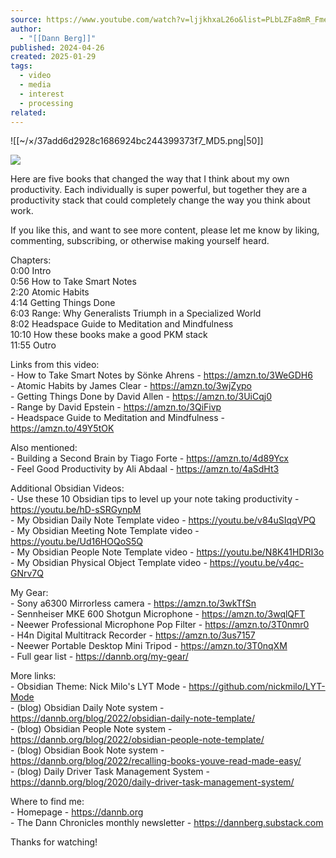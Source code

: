```yaml
---
source: https://www.youtube.com/watch?v=ljjkhxaL26o&list=PLbLZFa8mR_FmeTHxU2DB0MLypoIWfPiZy&ab_channel=DannBerg
author:
  - "[[Dann Berg]]"
published: 2024-04-26
created: 2025-01-29
tags:
  - video
  - media
  - interest
  - processing
related:
---
```

![[~/×/37add6d2928c1686924bc244399373f7_MD5.png|50]]

![](https://www.youtube.com/watch?v=ljjkhxaL26o)  

Here are five books that changed the way that I think about my own productivity. Each individually is super powerful, but together they are a productivity stack that could completely change the way you think about work.  
  
If you like this, and want to see more content, please let me know by liking, commenting, subscribing, or otherwise making yourself heard.  
  
Chapters:  
0:00 Intro  
0:56 How to Take Smart Notes  
2:20 Atomic Habits  
4:14 Getting Things Done  
6:03 Range: Why Generalists Triumph in a Specialized World  
8:02 Headspace Guide to Meditation and Mindfulness  
10:10 How these books make a good PKM stack  
11:55 Outro  
  
Links from this video:  
\- How to Take Smart Notes by Sönke Ahrens - https://amzn.to/3WeGDH6  
\- Atomic Habits by James Clear - https://amzn.to/3wjZypo  
\- Getting Things Done by David Allen - https://amzn.to/3UiCqj0  
\- Range by David Epstein - https://amzn.to/3QiFivp  
\- Headspace Guide to Meditation and Mindfulness - https://amzn.to/49Y5tOK  
  
Also mentioned:  
\- Building a Second Brain by Tiago Forte - https://amzn.to/4d89Ycx  
\- Feel Good Productivity by Ali Abdaal - https://amzn.to/4aSdHt3  
  
Additional Obsidian Videos:  
\- Use these 10 Obsidian tips to level up your note taking productivity - https://youtu.be/hD-sSRGynpM  
\- My Obsidian Daily Note Template video - https://youtu.be/v84uSIqqVPQ  
\- My Obsidian Meeting Note Template video - https://youtu.be/Ud16HOQoS5Q  
\- My Obsidian People Note Template video - https://youtu.be/N8K41HDRI3o  
\- My Obsidian Physical Object Template video - https://youtu.be/v4qc-GNrv7Q  
  
My Gear:  
\- Sony a6300 Mirrorless camera - https://amzn.to/3wkTfSn  
\- Sennheiser MKE 600 Shotgun Microphone - https://amzn.to/3wqlQFT  
\- Neewer Professional Microphone Pop Filter - https://amzn.to/3T0nmr0  
\- H4n Digital Multitrack Recorder - https://amzn.to/3us7157  
\- Neewer Portable Desktop Mini Tripod - https://amzn.to/3T0nqXM  
\- Full gear list - https://dannb.org/my-gear/  
  
More links:  
\- Obsidian Theme: Nick Milo's LYT Mode - https://github.com/nickmilo/LYT-Mode  
\- (blog) Obsidian Daily Note system - https://dannb.org/blog/2022/obsidian-daily-note-template/  
\- (blog) Obsidian People Note system - https://dannb.org/blog/2022/obsidian-people-note-template/  
\- (blog) Obsidian Book Note system - https://dannb.org/blog/2022/recalling-books-youve-read-made-easy/  
\- (blog) Daily Driver Task Management System - https://dannb.org/blog/2020/daily-driver-task-management-system/  
  
Where to find me:  
\- Homepage - https://dannb.org  
\- The Dann Chronicles monthly newsletter - https://dannberg.substack.com  
  
Thanks for watching!